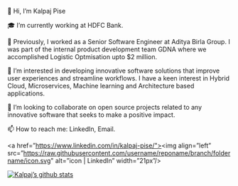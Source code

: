 👋 Hi, I’m Kalpaj Pise

🎓 I’m currently working at HDFC Bank.

🌱 Previously, I worked as a Senior Software Engineer at Aditya Birla Group. I was part of the internal product development team GDNA where we accomplished Logistic Optmisation upto $2 million.

👀 I’m interested in developing innovative software solutions that improve user experiences and streamline workflows. I have a keen interest in Hybrid Cloud, Microservices, Machine learning and Architecture based applications.

💞️ I’m looking to collaborate on open source projects related to any innovative software that seeks to make a positive impact.

📫 How to reach me: LinkedIn, Email.

<a href=”https://www.linkedin.com/in/kalpaj-pise/"><img align=”left” src=”https://raw.githubusercontent.com/username/reponame/branch/foldername/icon.svg" alt=”icon | LinkedIn” width=”21px”/></a>

[![Kalpaj’s github stats](https://github-readme-stats.vercel.app/api?username=kalpajpise)](https://github.com/kalpajpise)

